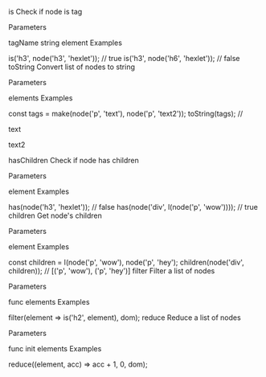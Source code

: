 is
Check if node is tag

Parameters

tagName string
element
Examples

is('h3', node('h3', 'hexlet')); // true
is('h3', node('h6', 'hexlet')); // false
toString
Convert list of nodes to string

Parameters

elements
Examples

const tags = make(node('p', 'text'), node('p', 'text2'));
toString(tags); // <p>text</p><p>text2</p>
hasChildren
Check if node has children

Parameters

element
Examples

has(node('h3', 'hexlet')); // false
has(node('div', l(node('p', 'wow')))); // true
children
Get node's children

Parameters

element
Examples

const children = l(node('p', 'wow'), node('p', 'hey');
children(node('div', children)); // [('p', 'wow'), ('p', 'hey')]
filter
Filter a list of nodes

Parameters

func
elements
Examples

filter(element => is('h2', element), dom);
reduce
Reduce a list of nodes

Parameters

func
init
elements
Examples

reduce((element, acc) => acc + 1, 0, dom);